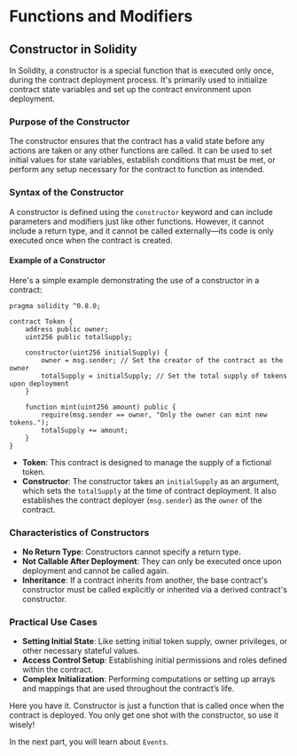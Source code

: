 # Functions and Modifiers

## Constructor in Solidity

In Solidity, a constructor is a special function that is executed only once, during the contract deployment process. It's primarily used to initialize contract state variables and set up the contract environment upon deployment.

### Purpose of the Constructor

The constructor ensures that the contract has a valid state before any actions are taken or any other functions are called. It can be used to set initial values for state variables, establish conditions that must be met, or perform any setup necessary for the contract to function as intended.

### Syntax of the Constructor

A constructor is defined using the `constructor` keyword and can include parameters and modifiers just like other functions. However, it cannot include a return type, and it cannot be called externally—its code is only executed once when the contract is created.

#### Example of a Constructor

Here's a simple example demonstrating the use of a constructor in a contract:

```solidity
pragma solidity ^0.8.0;

contract Token {
    address public owner;
    uint256 public totalSupply;

    constructor(uint256 initialSupply) {
        owner = msg.sender; // Set the creator of the contract as the owner
        totalSupply = initialSupply; // Set the total supply of tokens upon deployment
    }

    function mint(uint256 amount) public {
        require(msg.sender == owner, "Only the owner can mint new tokens.");
        totalSupply += amount;
    }
}
```

- **Token**: This contract is designed to manage the supply of a fictional token.
- **Constructor**: The constructor takes an `initialSupply` as an argument, which sets the `totalSupply` at the time of contract deployment. It also establishes the contract deployer (`msg.sender`) as the `owner` of the contract.

### Characteristics of Constructors

- **No Return Type**: Constructors cannot specify a return type.
- **Not Callable After Deployment**: They can only be executed once upon deployment and cannot be called again.
- **Inheritance**: If a contract inherits from another, the base contract's constructor must be called explicitly or inherited via a derived contract's constructor.

### Practical Use Cases

- **Setting Initial State**: Like setting initial token supply, owner privileges, or other necessary stateful values.
- **Access Control Setup**: Establishing initial permissions and roles defined within the contract.
- **Complex Initialization**: Performing computations or setting up arrays and mappings that are used throughout the contract’s life.

Here you have it. Constructor is just a function that is called once when the contract is deployed. You only get one shot with the constructor, so use it wisely!

In the next part, you will learn about `Events`.
